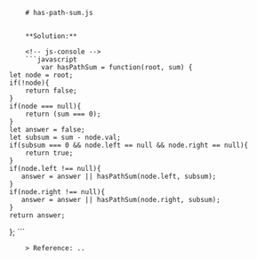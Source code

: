 
        # has-path-sum.js
        
        
        **Solution:**
        
        <!-- js-console -->
        ```javascript
            var hasPathSum = function(root, sum) {
    let node = root;
    if(!node){
        return false;
    }
    if(node === null){
        return (sum === 0);
    }
    let answer = false;
    let subsum = sum - node.val;
    if(subsum === 0 && node.left == null && node.right == null){
        return true;
    } 
    if(node.left !== null){
       answer = answer || hasPathSum(node.left, subsum);
    }
    if(node.right !== null){
       answer = answer || hasPathSum(node.right, subsum);
    }
    return answer;
};
        ```
        
        > Reference: ..
        
        